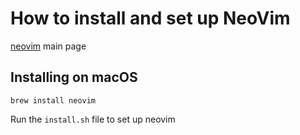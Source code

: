 # How to install and set up NeoVim

[neovim](https://neovim.io/) main page

## Installing on macOS

```
brew install neovim
```

Run the `install.sh` file to set up neovim

